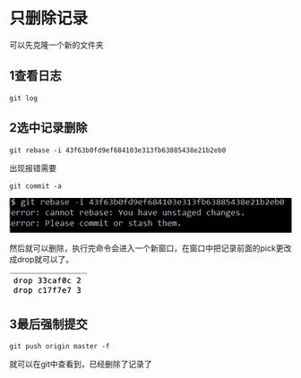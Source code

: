# 只删除记录

可以先克隆一个新的文件夹

## 1查看日志

```
git log
```

## 2选中记录删除

```
git rebase -i 43f63b0fd9ef684103e313fb63885438e21b2eb0
```

出现报错需要

```
git commit -a
```

![image-20230120214954851](如何删除某一个记录不删除文件.assets/image-20230120214954851.png)

然后就可以删除，执行完命令会进入一个新窗口，在窗口中把记录前面的pick更改成drop就可以了。

![image-20230120215116341](如何删除某一个记录不删除文件.assets/image-20230120215116341.png)

## 3最后强制提交

```
git push origin master -f
```

就可以在git中查看到，已经删除了记录了